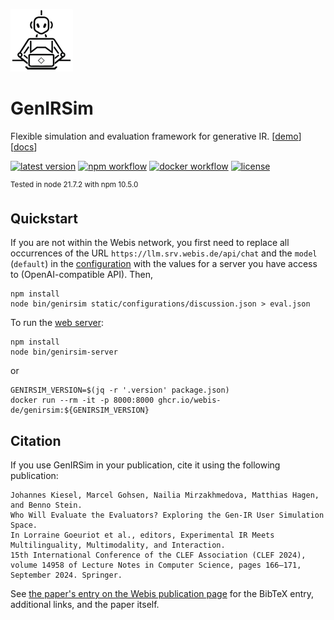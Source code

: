 [![genirsim logo](./static/img/genirsim-logo.png "Logo of GenIRSim: Generated by Midjourney")](./static/img/genirsim-logo.png)

# GenIRSim

Flexible simulation and evaluation framework for generative IR.
[[demo](https://genirsim.webis.de/)] [[docs](https://webis-de.github.io/GenIRSim/)]

[![latest version](https://img.shields.io/github/v/tag/webis-de/GenIRSim?label=latest&sort=semver)](https://github.com/webis-de/GenIRSim)
[![npm workflow](https://img.shields.io/github/actions/workflow/status/webis-de/GenIRSim/npm.yml?label=nodejs)](https://www.npmjs.com/package/@webis-de/gen-ir-sim)
[![docker workflow](https://img.shields.io/github/actions/workflow/status/webis-de/GenIRSim/ghcr.yml?label=docker)](https://github.com/webis-de/GenIRSim/pkgs/container/GenIRSim)
[![license](https://img.shields.io/github/license/webis-de/GenIRSim)](https://github.com/webis-de/GenIRSim/blob/main/LICENSE)

<sup>Tested in node 21.7.2 with npm 10.5.0</sup>

## Quickstart

If you are not within the Webis network, you first need to replace all occurrences of the URL `https://llm.srv.webis.de/api/chat` and the `model` (`default`) in the [configuration](static/configurations) with the values for a server you have access to (OpenAI-compatible API). Then,
```
npm install
node bin/genirsim static/configurations/discussion.json > eval.json
```

To run the [web server](http://localhost:8000):
```
npm install
node bin/genirsim-server
```
or
```
GENIRSIM_VERSION=$(jq -r '.version' package.json)
docker run --rm -it -p 8000:8000 ghcr.io/webis-de/genirsim:${GENIRSIM_VERSION}
```


## Citation

If you use GenIRSim in your publication, cite it using the following publication:
```
Johannes Kiesel, Marcel Gohsen, Nailia Mirzakhmedova, Matthias Hagen, and Benno Stein.
Who Will Evaluate the Evaluators? Exploring the Gen-IR User Simulation Space.
In Lorraine Goeuriot et al., editors, Experimental IR Meets Multilinguality, Multimodality, and Interaction.
15th International Conference of the CLEF Association (CLEF 2024),
volume 14958 of Lecture Notes in Computer Science, pages 166–171, September 2024. Springer.
```
See [the paper's entry on the Webis publication page](https://webis.de/publications.html#kiesel_2024c) for the BibTeX entry, additional links, and the paper itself.

